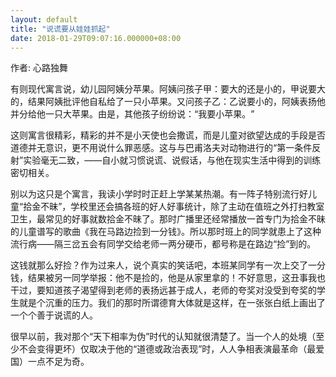 ```yaml
---
layout: default
title: "说谎要从娃娃抓起"
date: 2018-01-29T09:07:16.000000+08:00
---
```


作者: 心路独舞

有则现代寓言说，幼儿园阿姨分苹果。阿姨问孩子甲：要大的还是小的，甲说要大的，结果阿姨批评他自私给了一只小苹果。又问孩子乙：乙说要小的，阿姨表扬他并分给他一只大苹果。由是，其他孩子纷纷说：‌‌“我要小苹果。‌‌”

这则寓言很精彩，精彩的并不是小天使也会撒谎，而是儿童对欲望达成的手段是否道德并无意识，更不用说什么罪恶感。这与与巴甫洛夫对动物进行的‌‌“第一条件反射‌‌”实验毫无二致，——自小就习惯说谎、说假话，与他在现实生活中得到的训练密切相关。

别以为这只是个寓言，我读小学时时正赶上学某某热潮。有一阵子特别流行好儿童‌‌“拾金不昧‌‌”，学校里还会搞各班的好人好事统计，除了主动在值班之外打扫教室卫生，最常见的好事就数拾金不昧了。那时广播里还经常播放一首专门为拾金不昧的儿童谱写的歌曲《我在马路边捡到一分钱》。所以那时班上的同学就患上了这种流行病——隔三岔五会有同学交给老师一两分硬币，都号称是在路边‌‌“捡‌‌”到的。

这钱就那么好捡？作为过来人，说个真实的笑话吧，本班某同学有一次上交了一分钱，结果被另一同学举报：他不是捡的，他是从家里拿的！不好意思，这丑事我也干过，要知道孩子渴望得到老师的表扬远甚于成人，老师的夸奖对没受到夸奖的学生就是个沉重的压力。我们的那时所谓德育大体就是这样，在一张张白纸上画出了一个个善于说谎的人。

很早以前，我对那个‌‌“天下相率为伪‌‌”时代的认知就很清楚了。当一个人的处境（至少不会变得更坏）仅取决于他的‌‌“道德或政治表现‌‌”时，人人争相表演最革命（最爱国）一点不足为奇。

